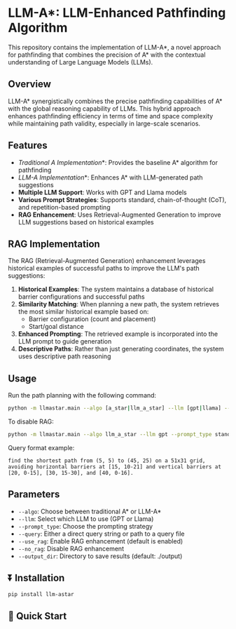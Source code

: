 # LLM-A*: LLM-Enhanced Pathfinding Algorithm

This repository contains the implementation of LLM-A*, a novel approach for pathfinding that combines the precision of A* with the contextual understanding of Large Language Models (LLMs).

## Overview

LLM-A* synergistically combines the precise pathfinding capabilities of A* with the global reasoning capability of LLMs. This hybrid approach enhances pathfinding efficiency in terms of time and space complexity while maintaining path validity, especially in large-scale scenarios.

## Features

- **Traditional A* Implementation**: Provides the baseline A* algorithm for pathfinding
- **LLM-A* Implementation**: Enhances A* with LLM-generated path suggestions
- **Multiple LLM Support**: Works with GPT and Llama models
- **Various Prompt Strategies**: Supports standard, chain-of-thought (CoT), and repetition-based prompting
- **RAG Enhancement**: Uses Retrieval-Augmented Generation to improve LLM suggestions based on historical examples

## RAG Implementation

The RAG (Retrieval-Augmented Generation) enhancement leverages historical examples of successful paths to improve the LLM's path suggestions:

1. **Historical Examples**: The system maintains a database of historical barrier configurations and successful paths
2. **Similarity Matching**: When planning a new path, the system retrieves the most similar historical example based on:
   - Barrier configuration (count and placement)
   - Start/goal distance
3. **Enhanced Prompting**: The retrieved example is incorporated into the LLM prompt to guide generation
4. **Descriptive Paths**: Rather than just generating coordinates, the system uses descriptive path reasoning

## Usage

Run the path planning with the following command:

```bash
python -m llmastar.main --algo [a_star|llm_a_star] --llm [gpt|llama] --prompt_type [standard|cot|repe] --query "your query" --use_rag
```

To disable RAG:

```bash
python -m llmastar.main --algo llm_a_star --llm gpt --prompt_type standard --query "your query" --no_rag
```

Query format example:
```
find the shortest path from (5, 5) to (45, 25) on a 51x31 grid, avoiding horizontal barriers at [15, 10-21] and vertical barriers at [20, 0-15], [30, 15-30], and [40, 0-16].
```

## Parameters

- `--algo`: Choose between traditional A* or LLM-A*
- `--llm`: Select which LLM to use (GPT or Llama)
- `--prompt_type`: Choose the prompting strategy
- `--query`: Either a direct query string or path to a query file
- `--use_rag`: Enable RAG enhancement (default is enabled)
- `--no_rag`: Disable RAG enhancement
- `--output_dir`: Directory to save results (default: ./output)

## ⏬ Installation
```bash
pip install llm-astar
```

## 🚀 Quick Start
```